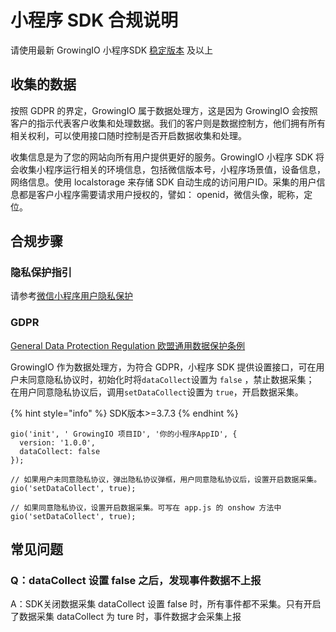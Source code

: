 # 小程序 SDK 合规说明

请使用最新 GrowingIO 小程序SDK [稳定版本](../mini-program-sdk/3.7-ji-yi-xia/change-log.md) 及以上

## 收集的数据

按照 GDPR 的界定，GrowingIO 属于数据处理方，这是因为 GrowingIO 会按照客户的指示代表客户收集和处理数据。我们的客户则是数据控制方，他们拥有所有相关权利，可以使用接口随时控制是否开启数据收集和处理。

收集信息是为了您的网站向所有用户提供更好的服务。GrowingIO 小程序 SDK 将会收集小程序运行相关的环境信息，包括微信版本号，小程序场景值，设备信息，网络信息。使用 localstorage 来存储 SDK 自动生成的访问用户ID。采集的用户信息都是客户小程序需要请求用户授权的，譬如： openid，微信头像，昵称，定位。

## 合规步骤 <a href="#he-gui-bu-zhou" id="he-gui-bu-zhou"></a>

### 隐私保护指引 <a href="#yin-si-bao-hu-zhi-yin" id="yin-si-bao-hu-zhi-yin"></a>

请参考[微信小程序用户隐私保护](https://developers.weixin.qq.com/miniprogram/dev/framework/user-privacy/)

### GDPR <a href="#gdpr" id="gdpr"></a>

[​General Data Protection Regulation 欧盟通用数据保护条例](https://zh.wikipedia.org/wiki/%E6%AD%90%E7%9B%9F%E4%B8%80%E8%88%AC%E8%B3%87%E6%96%99%E4%BF%9D%E8%AD%B7%E8%A6%8F%E7%AF%84)​

GrowingIO 作为数据处理方，为符合 GDPR，小程序 SDK 提供设置接口，可在用户未同意隐私协议时，初始化时将`dataCollect`设置为 `false` ，禁止数据采集；\
在用户同意隐私协议后，调用`setDataCollect`设置为 `true`，开启数据采集。

{% hint style="info" %}
SDK版本>=3.7.3
{% endhint %}

```
​gio('init', ' GrowingIO 项目ID', '你的小程序AppID', {
  version: '1.0.0',
  dataCollect: false  
});

// 如果用户未同意隐私协议，弹出隐私协议弹框，用户同意隐私协议后，设置开启数据采集。
gio('setDataCollect', true);

// 如果同意隐私协议，设置开启数据采集。可写在 app.js 的 onshow 方法中
gio('setDataCollect', true);
```

## 常见问题 <a href="#chang-jian-wen-ti" id="chang-jian-wen-ti"></a>

### Q：dataCollect 设置 false 之后，发现事件数据不上报 <a href="#qdatacollect-she-zhi-false-zhi-hou-fa-xian-shi-jian-shu-ju-bu-shang-bao" id="qdatacollect-she-zhi-false-zhi-hou-fa-xian-shi-jian-shu-ju-bu-shang-bao"></a>

A：SDK关闭数据采集 dataCollect 设置 false 时，所有事件都不采集。只有开启了数据采集 dataCollect 为 ture 时，事件数据才会采集上报
